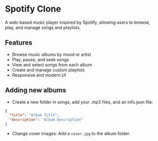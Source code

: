 # Spotify Clone

A web-based music player inspired by Spotify, allowing users to browse, play, and manage songs and playlists.

## Features

- Browse music albums by mood or artist
- Play, pause, and seek songs
- View and select songs from each album
- Create and manage custom playlists
- Responsive and modern UI

## Adding new albums

- Create a new folder in songs, add your .mp3 files, and an info.json file:

```json
{
  "title": "Album Title",
  "description": "Album Description"
}
```

- Change cover images:
Add a `cover.jpg` to the album folder.
